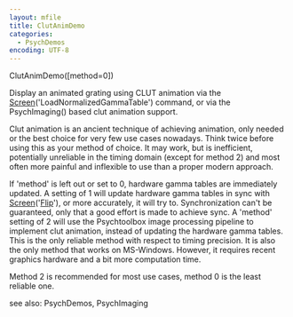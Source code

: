 ```yaml
---
layout: mfile
title: ClutAnimDemo
categories:
  - PsychDemos
encoding: UTF-8
---
```


ClutAnimDemo([method=0])

Display an animated grating using CLUT animation via the
[Screen](/docs/Screen)('LoadNormalizedGammaTable') command, or via the PsychImaging()
based clut animation support.

Clut animation is an ancient technique of achieving animation, only
needed or the best choice for very few use cases nowadays. Think twice
before using this as your method of choice. It may work, but is inefficient,
potentially unreliable in the timing domain (except for method 2) and most
often more painful and inflexible to use than a proper modern approach.

If 'method' is left out or set to 0, hardware gamma tables are
immediately updated. A setting of 1 will update hardware gamma tables in
sync with [Screen](/docs/Screen)('[Flip](/docs/Flip)'), or more accurately, it will try to.
Synchronization can't be guaranteed, only that a good effort is made to
achieve sync. A 'method' setting of 2 will use the Psychtoolbox image
processing pipeline to implement clut animation, instead of updating the
hardware gamma tables. This is the only reliable method with respect to
timing precision. It is also the only method that works on MS-Windows.
However, it requires recent graphics hardware and a bit more computation
time.

Method 2 is recommended for most use cases, method 0 is the least
reliable one.

see also: PsychDemos, PsychImaging
